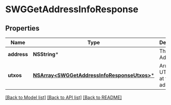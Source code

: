 # SWGGetAddressInfoResponse

## Properties
Name | Type | Description | Notes
------------ | ------------- | ------------- | -------------
**address** | **NSString*** | The Neblio Address | [optional] 
**utxos** | [**NSArray&lt;SWGGetAddressInfoResponseUtxos&gt;***](SWGGetAddressInfoResponseUtxos.md) | Array of UTXOs held at this address. | [optional] 

[[Back to Model list]](../README.md#documentation-for-models) [[Back to API list]](../README.md#documentation-for-api-endpoints) [[Back to README]](../README.md)


